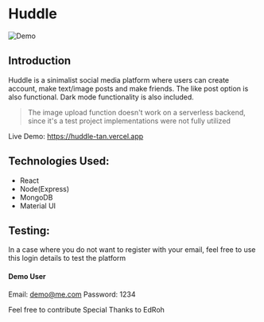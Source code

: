 # Huddle
![Demo](https://user-images.githubusercontent.com/54324954/203731300-9c37416e-d334-40c8-b86a-b102a59014d9.png)

## Introduction
Huddle is a sinimalist social media platform where users can create account, make text/image posts and make friends. The like post option is also functional.
Dark mode functionality is also included.

> The image upload function doesn't work on a serverless backend, since it's a test project implementations were not fully utilized

Live Demo: https://huddle-tan.vercel.app

## Technologies Used:
- React
- Node(Express)
- MongoDB
- Material UI

## Testing:
In a case where you do not want to register with your email, feel free to use this login details to test the platform
#### Demo User
Email: demo@me.com
Password: 1234

Feel free to contribute
Special Thanks to EdRoh

